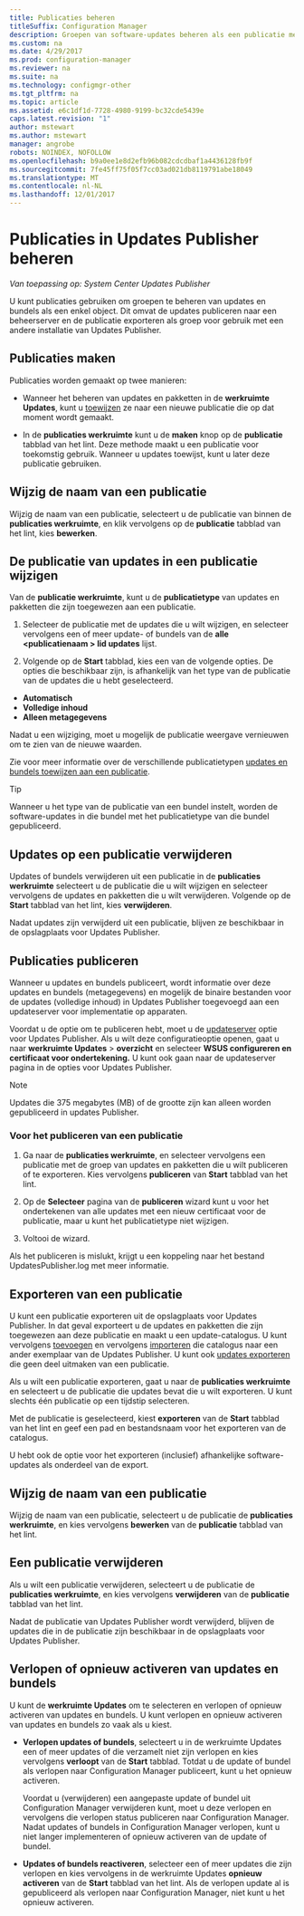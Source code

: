 ```yaml
---
title: Publicaties beheren
titleSuffix: Configuration Manager
description: Groepen van software-updates beheren als een publicatie met System Center Updates Publisher
ms.custom: na
ms.date: 4/29/2017
ms.prod: configuration-manager
ms.reviewer: na
ms.suite: na
ms.technology: configmgr-other
ms.tgt_pltfrm: na
ms.topic: article
ms.assetid: e6c1df1d-7728-4980-9199-bc32cde5439e
caps.latest.revision: "1"
author: mstewart
ms.author: mstewart
manager: angrobe
robots: NOINDEX, NOFOLLOW
ms.openlocfilehash: b9a0ee1e8d2efb96b082cdcdbaf1a4436128fb9f
ms.sourcegitcommit: 7fe45ff75f05f7cc03ad021db8119791abe18049
ms.translationtype: MT
ms.contentlocale: nl-NL
ms.lasthandoff: 12/01/2017
---
```

# <a name="manage-publications-in-updates-publisher"></a>Publicaties in Updates Publisher beheren

*Van toepassing op: System Center Updates Publisher*

U kunt publicaties gebruiken om groepen te beheren van updates en bundels als een enkel object. Dit omvat de updates publiceren naar een beheerserver en de publicatie exporteren als groep voor gebruik met een andere installatie van Updates Publisher.

## <a name="create-publications"></a>Publicaties maken
Publicaties worden gemaakt op twee manieren:

-   Wanneer het beheren van updates en pakketten in de **werkruimte Updates**, kunt u [toewijzen](/sccm/sum/tools/manage-updates-with-updates-publisher#assign-updates-and-bundles-to-a-publication) ze naar een nieuwe publicatie die op dat moment wordt gemaakt.

-   In de **publicaties werkruimte** kunt u de **maken** knop op de **publicatie** tabblad van het lint. Deze methode maakt u een publicatie voor toekomstig gebruik. Wanneer u updates toewijst, kunt u later deze publicatie gebruiken.

## <a name="rename-a-publication"></a>Wijzig de naam van een publicatie
Wijzig de naam van een publicatie, selecteert u de publicatie van binnen de **publicaties werkruimte**, en klik vervolgens op de **publicatie** tabblad van het lint, kies **bewerken**.

## <a name="change-the-publication-type-of-updates-in-a-publication"></a>De publicatie van updates in een publicatie wijzigen
Van de **publicatie werkruimte**, kunt u de **publicatietype** van updates en pakketten die zijn toegewezen aan een publicatie.

1. Selecteer de publicatie met de updates die u wilt wijzigen, en selecteer vervolgens een of meer update- of bundels van de **alle &lt;publicatienaam > lid updates** lijst.

2. Volgende op de **Start** tabblad, kies een van de volgende opties. De opties die beschikbaar zijn, is afhankelijk van het type van de publicatie van de updates die u hebt geselecteerd.

  -   **Automatisch**
  -   **Volledige inhoud**
  -   **Alleen metagegevens**

Nadat u een wijziging, moet u mogelijk de publicatie weergave vernieuwen om te zien van de nieuwe waarden.

Zie voor meer informatie over de verschillende publicatietypen [updates en bundels toewijzen aan een publicatie](/sccm/sum/tools/manage-updates-with-updates-publisher#assign-updates-and-bundles-to-a-publication).

> [!TIP]    
> Wanneer u het type van de publicatie van een bundel instelt, worden de software-updates in die bundel met het publicatietype van die bundel gepubliceerd.

## <a name="remove-updates-from-a-publication"></a>Updates op een publicatie verwijderen
Updates of bundels verwijderen uit een publicatie in de **publicaties werkruimte** selecteert u de publicatie die u wilt wijzigen en selecteer vervolgens de updates en pakketten die u wilt verwijderen. Volgende op de **Start** tabblad van het lint, kies **verwijderen**.

Nadat updates zijn verwijderd uit een publicatie, blijven ze beschikbaar in de opslagplaats voor Updates Publisher.

## <a name="publish-publications"></a>Publicaties publiceren
Wanneer u updates en bundels publiceert, wordt informatie over deze updates en bundels (metagegevens) en mogelijk de binaire bestanden voor de updates (volledige inhoud) in Updates Publisher toegevoegd aan een updateserver voor implementatie op apparaten.

Voordat u de optie om te publiceren hebt, moet u de [updateserver](/sccm/sum/tools/updates-publisher-options#update-server) optie voor Updates Publisher. Als u wilt deze configuratieoptie openen, gaat u naar **werkruimte Updates** &gt; **overzicht** en selecteer **WSUS configureren en certificaat voor ondertekening.** U kunt ook gaan naar de updateserver pagina in de opties voor Updates Publisher.

> [!NOTE]   
> Updates die 375 megabytes (MB) of de grootte zijn kan alleen worden gepubliceerd in updates Publisher.

### <a name="to-publish-a-publication"></a>Voor het publiceren van een publicatie

1.  Ga naar de **publicaties werkruimte**, en selecteer vervolgens een publicatie met de groep van updates en pakketten die u wilt publiceren of te exporteren. Kies vervolgens **publiceren** van **Start** tabblad van het lint.

2.  Op de **Selecteer** pagina van de **publiceren** wizard kunt u voor het ondertekenen van alle updates met een nieuw certificaat voor de publicatie, maar u kunt het publicatietype niet wijzigen.

3.  Voltooi de wizard.

  Als het publiceren is mislukt, krijgt u een koppeling naar het bestand UpdatesPublisher.log met meer informatie.

## <a name="export-a-publication"></a>Exporteren van een publicatie
U kunt een publicatie exporteren uit de opslagplaats voor Updates Publisher. In dat geval exporteert u de updates en pakketten die zijn toegewezen aan deze publicatie en maakt u een update-catalogus. U kunt vervolgens [toevoegen](/sccm/sum/tools/updates-publisher-catalogs#add-software-update-catalogs) en vervolgens [importeren](/sccm/sum/tools/updates-publisher-catalogs#mport-updates) die catalogus naar een ander exemplaar van de Updates Publisher. U kunt ook [updates exporteren](/sccm/sum/tools/manage-updates-with-updates-publisher#export-updates) die geen deel uitmaken van een publicatie.

Als u wilt een publicatie exporteren, gaat u naar de **publicaties werkruimte** en selecteert u de publicatie die updates bevat die u wilt exporteren. U kunt slechts één publicatie op een tijdstip selecteren.

Met de publicatie is geselecteerd, kiest **exporteren** van de **Start** tabblad van het lint en geef een pad en bestandsnaam voor het exporteren van de catalogus.

U hebt ook de optie voor het exporteren (inclusief) afhankelijke software-updates als onderdeel van de export.

## <a name="rename-a-publication"></a>Wijzig de naam van een publicatie
Wijzig de naam van een publicatie, selecteert u de publicatie de **publicaties werkruimte**, en kies vervolgens **bewerken** van de **publicatie** tabblad van het lint.

## <a name="delete-a-publication"></a>Een publicatie verwijderen
Als u wilt een publicatie verwijderen, selecteert u de publicatie de **publicaties werkruimte**, en kies vervolgens **verwijderen** van de **publicatie** tabblad van het lint.

Nadat de publicatie van Updates Publisher wordt verwijderd, blijven de updates die in de publicatie zijn beschikbaar in de opslagplaats voor Updates Publisher.

## <a name="expire-or-reactivate-updates-and-bundles"></a>Verlopen of opnieuw activeren van updates en bundels
U kunt de **werkruimte Updates** om te selecteren en verlopen of opnieuw activeren van updates en bundels. U kunt verlopen en opnieuw activeren van updates en bundels zo vaak als u kiest.

-   **Verlopen updates of bundels**, selecteert u in de werkruimte Updates een of meer updates of die verzamelt niet zijn verlopen en kies vervolgens **verloopt** van de **Start** tabblad. Totdat u de update of bundel als verlopen naar Configuration Manager publiceert, kunt u het opnieuw activeren.

    Voordat u (verwijderen) een aangepaste update of bundel uit Configuration Manager verwijderen kunt, moet u deze verlopen en vervolgens die verlopen status publiceren naar Configuration Manager. Nadat updates of bundels in Configuration Manager verlopen, kunt u niet langer implementeren of opnieuw activeren van de update of bundel.

-   **Updates of bundels reactiveren**, selecteer een of meer updates die zijn verlopen en kies vervolgens in de werkruimte Updates **opnieuw activeren** van de **Start** tabblad van het lint. Als de verlopen update al is gepubliceerd als verlopen naar Configuration Manager, niet kunt u het opnieuw activeren.
